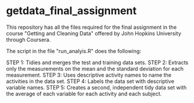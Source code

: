 # getdata_final_assignment
This repository has all the files required for the final assignment in the course "Getting and Cleaning Data" offered by John Hopkins University through Coursera.

The script in the file "run_analyis.R" does the following:

STEP 1: Tidies and merges the test and training data sets.
STEP 2: Extracts only the measurements on the mean and the standard deviation for each measurement.
STEP 3: Uses descriptive activity names to name the activities in the data set.
STEP 4: Labels the data set with descriptive variable names.
STEP 5: Creates a second, independent tidy data set with the average of each variable for each activity and each subject.